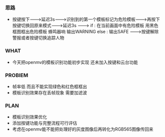 ### 思路
- 按键按下--->延迟3s--->识别到的第一个模板标记为危险模板--->再按下按键切换回原来模式--->延迟3s
--->
if : 在当前画面中有危险模板
    用黑色框图框出危险模板
    蜂鸣器响
    输出WARNING
else : 输出SAFE
--->按键解除警报或者按键切换追踪人物
### WHAT
- 今天把openmv的模板识别功能初步实现 还未加入按键和云台功能
### PROBlEM
- 帧率低 而且不能实现绿色和红色框框出
- 模板识别效果存在丢帧现象 需要加滤波
### PLAN
- 模板识别效果优化
- 添加按键功能与完整流程可行评估
- 考虑在openmv能不能把处理好的灰度图像后再转化为RGB565图像传回来